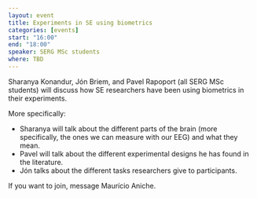 ```yaml
---
layout: event
title: Experiments in SE using biometrics
categories: [events]
start: "16:00"
end: "18:00"
speaker: SERG MSc students
where: TBD
---
```


Sharanya Konandur, Jón Briem, and Pavel Rapoport (all SERG MSc students) 
will discuss how SE researchers have been using biometrics in their
experiments.

More specifically:

* Sharanya will talk about the different parts of the brain (more specifically, the ones we can measure with our EEG) and what they mean.
* Pavel will talk about the different experimental designs he has found in the literature.
* Jón talks about the different tasks researchers give to participants.

If you want to join, message Maurício Aniche.

